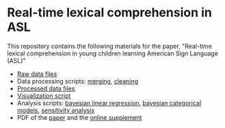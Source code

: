Real-time lexical comprehension in ASL
===

This repository contains the following materials for the paper, "Real-time lexical comprehension in young children learning American Sign Language (ASL)"

* [Raw data files](https://github.com/kemacdonald/SOL/tree/master/data/raw_data) 
* Data processing scripts: [merging](data/1_sol-ichart-merging.Rmd), [cleaning](data/2_sol-ichart-processing.Rmd)
* [Processed data files](https://github.com/kemacdonald/SOL/tree/master/data/processed_data/summary_tables)
* [Visualization script](analysis/sol-plots.Rmd) 
* Analysis scripts: [bayesian linear regression](analysis/bayesian-data-analysis/sol_bda_linear_regression.Rmd), [bayesian categorical models](analysis/bayesian-data-analysis/sol_bda_categorical.Rmd), [sensitivity analysis](analysis/bayesian-data-analysis/sol_bda_sensitivity_analysis.Rmd)
* PDF of the [paper](paper/macdonald_sol_ms_final.pdf) and the [online supplement](paper/supplement/sol-bda-supp.pdf)

